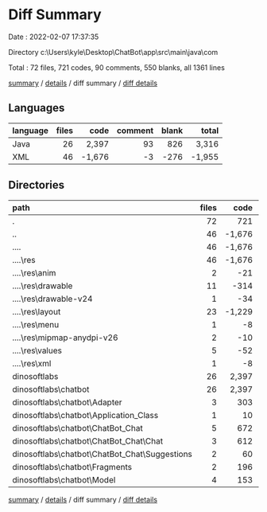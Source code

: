# Diff Summary

Date : 2022-02-07 17:37:35

Directory c:\Users\kyle\Desktop\ChatBot\app\src\main\java\com

Total : 72 files,  721 codes, 90 comments, 550 blanks, all 1361 lines

[summary](results.md) / [details](details.md) / diff summary / [diff details](diff-details.md)

## Languages
| language | files | code | comment | blank | total |
| :--- | ---: | ---: | ---: | ---: | ---: |
| Java | 26 | 2,397 | 93 | 826 | 3,316 |
| XML | 46 | -1,676 | -3 | -276 | -1,955 |

## Directories
| path | files | code | comment | blank | total |
| :--- | ---: | ---: | ---: | ---: | ---: |
| . | 72 | 721 | 90 | 550 | 1,361 |
| .. | 46 | -1,676 | -3 | -276 | -1,955 |
| ..\.. | 46 | -1,676 | -3 | -276 | -1,955 |
| ..\..\res | 46 | -1,676 | -3 | -276 | -1,955 |
| ..\..\res\anim | 2 | -21 | 0 | -5 | -26 |
| ..\..\res\drawable | 11 | -314 | 0 | -15 | -329 |
| ..\..\res\drawable-v24 | 1 | -34 | 0 | -1 | -35 |
| ..\..\res\layout | 23 | -1,229 | 0 | -235 | -1,464 |
| ..\..\res\menu | 1 | -8 | 0 | -3 | -11 |
| ..\..\res\mipmap-anydpi-v26 | 2 | -10 | 0 | 0 | -10 |
| ..\..\res\values | 5 | -52 | -3 | -17 | -72 |
| ..\..\res\xml | 1 | -8 | 0 | 0 | -8 |
| dinosoftlabs | 26 | 2,397 | 93 | 826 | 3,316 |
| dinosoftlabs\chatbot | 26 | 2,397 | 93 | 826 | 3,316 |
| dinosoftlabs\chatbot\Adapter | 3 | 303 | 7 | 96 | 406 |
| dinosoftlabs\chatbot\Application_Class | 1 | 10 | 4 | 8 | 22 |
| dinosoftlabs\chatbot\ChatBot_Chat | 5 | 672 | 39 | 228 | 939 |
| dinosoftlabs\chatbot\ChatBot_Chat\Chat | 3 | 612 | 39 | 205 | 856 |
| dinosoftlabs\chatbot\ChatBot_Chat\Suggestions | 2 | 60 | 0 | 23 | 83 |
| dinosoftlabs\chatbot\Fragments | 2 | 196 | 3 | 73 | 272 |
| dinosoftlabs\chatbot\Model | 4 | 153 | 0 | 57 | 210 |

[summary](results.md) / [details](details.md) / diff summary / [diff details](diff-details.md)